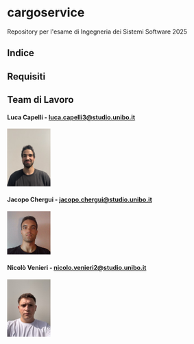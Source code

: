 # cargoservice
Repository per l'esame di Ingegneria dei Sistemi Software 2025


## Indice
## Requisiti
## Team di Lavoro
#### Luca Capelli - luca.capelli3@studio.unibo.it
<img src="images/luca_pic.jpeg" alt="Luca profile picture" width="20%">

#### Jacopo Chergui - jacopo.chergui@studio.unibo.it
<img src="images/jacopo_pic.jpeg" alt="Jacopo profile picture" width="20%">

#### Nicolò Venieri - nicolo.venieri2@studio.unibo.it
<img src="images/nicolo_pic.jpeg" alt="Nicolo profile picture" width="20%">